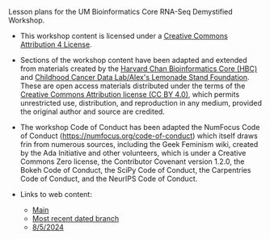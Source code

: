 Lesson plans for the UM Bioinformatics Core RNA-Seq Demystified Workshop. 


* This workshop content is licensed under a [Creative Commons Attribution 4 License](https://creativecommons.org/licenses/by/4.0/).

* Sections of the workshop content have been adapted and extended from materials created by the [Harvard Chan Bioinformatics Core (HBC)](http://bioinformatics.sph.harvard.edu/) and [Childhood Cancer Data Lab/Alex's Lemonade Stand Foundation](https://alexslemonade.github.io/training-modules/). These are open access materials distributed under the terms of the [Creative Commons Attribution license (CC BY 4.0)](http://creativecommons.org/licenses/by/4.0/), which permits unrestricted use, distribution, and reproduction in any medium, provided the original author and source are credited.

* The workshop Code of Conduct has been adapted the NumFocus Code of Conduct (https://numfocus.org/code-of-conduct) which itself draws frin from numerous sources, including the Geek Feminism wiki, created by the Ada Initiative and other volunteers, which is under a Creative Commons Zero license, the Contributor Covenant version 1.2.0, the Bokeh Code of Conduct, the SciPy Code of Conduct, the Carpentries Code of Conduct, and the NeurIPS Code of Conduct.

* Links to web content:
  
  - [Main](https://umich-brcf-bioinf.github.io/workshop-rnaseq-demystified/main/html/)
  - [Most recent dated branch](https://umich-brcf-bioinf.github.io/workshop-rnaseq-demystified/release/html/) 
  - [8/5/2024](https://umich-brcf-bioinf.github.io/workshop-rnaseq-demystified/2024-08-05/html/)

